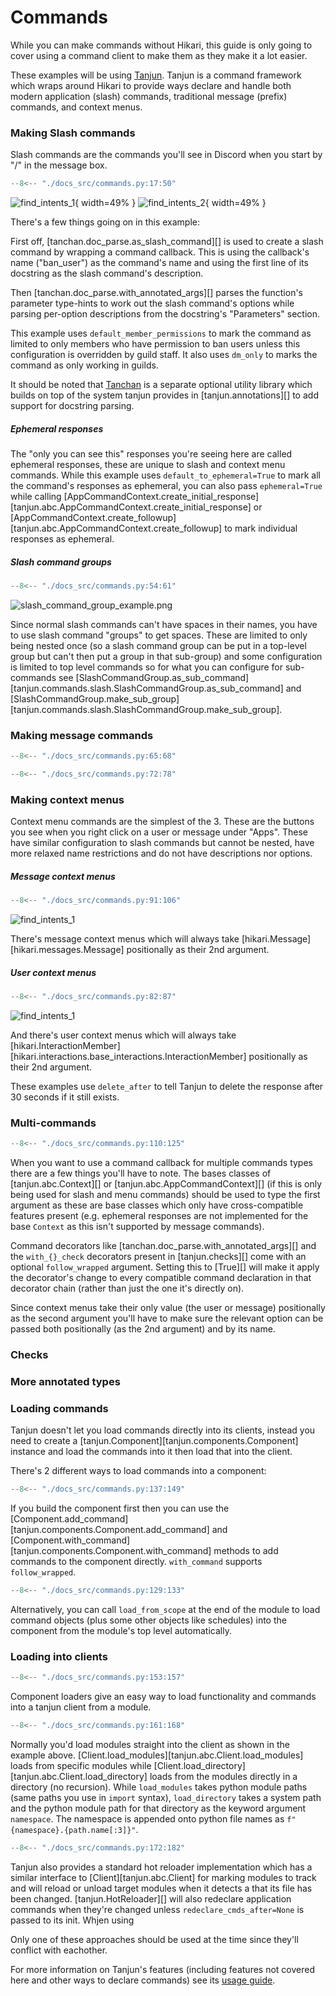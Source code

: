 # Commands

While you can make commands without Hikari, this guide is only going to cover
using a command client to make them as they make it a lot easier.

These examples will be using [Tanjun](https://github.com/FasterSpeeding/Tanjun).
Tanjun is a command framework which wraps around Hikari to provide ways declare
and handle both modern application (slash) commands, traditional message
(prefix) commands, and context menus.

### Making Slash commands

Slash commands are the commands you'll see in Discord when you start by "/" in
the message box.

```py
--8<-- "./docs_src/commands.py:17:50"
```

![find_intents_1](./images/slash_command_example_1.png){ width=49% }
![find_intents_2](./images/slash_command_example_2.png){ width=49% }

There's a few things going on in this example:

First off, [tanchan.doc_parse.as_slash_command][] is used to create a slash command
by wrapping a command callback. This is using the callback's name ("ban_user") as
the command's name and using the first line of its docstring as the slash
command's description.

Then [tanchan.doc_parse.with_annotated_args][] parses the function's parameter
type-hints to work out the slash command's options while parsing per-option
descriptions from the docstring's "Parameters" section.

This example uses `default_member_permissions` to mark the command as
limited to only members who have permission to ban users unless this
configuration is overridden by guild staff. It also uses `dm_only` to
marks the command as only working in guilds.

It should be noted that [Tanchan](https://github.com/FasterSpeeding/Tan-chan)
is a separate optional utility library which builds on top of the system tanjun
provides in [tanjun.annotations][] to add support for docstring parsing.

##### Ephemeral responses

The "only you can see this" responses you're seeing here are called
ephemeral responses, these are unique to slash and context menu commands.
While this example uses `default_to_ephemeral=True` to mark all the command's
responses as ephemeral, you can also pass `ephemeral=True` while calling
[AppCommandContext.create_initial_response][tanjun.abc.AppCommandContext.create_initial_response]
or [AppCommandContext.create_followup][tanjun.abc.AppCommandContext.create_followup]
to mark individual responses as ephemeral.

##### Slash command groups

```py
--8<-- "./docs_src/commands.py:54:61"
```

![slash_command_group_example.png](./images/slash_command_group_example.png)

Since normal slash commands can't have spaces in their names, you have to use
slash command "groups" to get spaces. These are limited to only being nested
once (so a slash command group can be put in a top-level group but can't then
put a group in that sub-group) and some configuration is limited to top level
commands so for what you can configure for sub-commands see
[SlashCommandGroup.as_sub_command][tanjun.commands.slash.SlashCommandGroup.as_sub_command] and
[SlashCommandGroup.make_sub_group][tanjun.commands.slash.SlashCommandGroup.make_sub_group].

### Making message commands

```py
--8<-- "./docs_src/commands.py:65:68"
```



```py
--8<-- "./docs_src/commands.py:72:78"
```

### Making context menus

Context menu commands are the simplest of the 3. These are the buttons you see
when you right click on a user or message under "Apps". These have similar
configuration to slash commands but cannot be nested, have more relaxed name
restrictions and do not have descriptions nor options.

##### Message context menus

```py
--8<-- "./docs_src/commands.py:91:106"
```

![find_intents_1](./images/message_menu_example.png)

There's message context menus which will always take
[hikari.Message][hikari.messages.Message] positionally as their 2nd argument.


##### User context menus

```py
--8<-- "./docs_src/commands.py:82:87"
```

![find_intents_1](./images/user_menu_example.png)

And there's user context menus which will always take
[hikari.InteractionMember][hikari.interactions.base_interactions.InteractionMember]
positionally as their 2nd argument.

These examples use `delete_after` to tell Tanjun to delete the response after 30
seconds if it still exists.

### Multi-commands

```py
--8<-- "./docs_src/commands.py:110:125"
```

When you want to use a command callback for multiple commands types there are a few
things you'll have to note. The bases classes of [tanjun.abc.Context][] or
[tanjun.abc.AppCommandContext][] (if this is only being used for slash and menu
commands) should be used to type the first argument as these are base classes
which only have cross-compatible features present (e.g. ephemeral responses
are not implemented for the base `Context` as this isn't supported by message
commands).

Command decorators like [tanchan.doc_parse.with_annotated_args][] and the
`with_{}_check` decorators present in [tanjun.checks][] come with an optional
`follow_wrapped` argument. Setting this to [True][] will make it apply the
decorator's change to every compatible command declaration in that decorator
chain (rather than just the one it's directly on).

Since context menus take their only value (the user or message) positionally as
the second argument you'll have to make sure the relevant option can be passed
both positionally (as the 2nd argument) and by its name.

### Checks

### More annotated types

### Loading commands

Tanjun doesn't let you load commands directly into its clients, instead you
need to create a [tanjun.Component][tanjun.components.Component] instance and
load the commands into it then load that into the client.

There's 2 different ways to load commands into a component:


```py
--8<-- "./docs_src/commands.py:137:149"
```

If you build the component first then you can use the
[Component.add_command][tanjun.components.Component.add_command] and
[Component.with_command][tanjun.components.Component.with_command] methods
to add commands to the component directly. `with_command` supports
`follow_wrapped`.

```py
--8<-- "./docs_src/commands.py:129:133"
```

Alternatively, you can call `load_from_scope` at the end of the module to
load command objects (plus some other objects like schedules) into the
component from the module's top level automatically.

### Loading into clients

```py
--8<-- "./docs_src/commands.py:153:157"
```

Component loaders give an easy way to load functionality and commands into a
tanjun client from a module.

```py
--8<-- "./docs_src/commands.py:161:168"
```

Normally you'd load modules straight into the client as shown in the example above.
[Client.load_modules][tanjun.abc.Client.load_modules] loads from specific modules
while [Client.load_directory][tanjun.abc.Client.load_directory] loads from the
modules directly in a directory (no recursion). While `load_modules` takes python
module paths (same paths you use in `import` syntax), `load_directory` takes a
system path and the python module path for that directory as the keyword argument
`namespace`. The namespace is appended onto python file names as
`f"{namespace}.{path.name[:3]}"`.

```py
--8<-- "./docs_src/commands.py:172:182"
```

Tanjun also provides a standard hot reloader implementation which has a similar
interface to [Client][tanjun.abc.Client] for marking modules to track and will
reload or unload target modules when it detects a that its file has been changed.
[tanjun.HotReloader][] will also redeclare application commands when they're
changed unless `redeclare_cmds_after=None` is passed to its init. Whjen using 

Only one of these approaches should be used at the time since they'll conflict
with eachother.

For more information on Tanjun's features (including features not covered here and
other ways to declare commands) see its [usage guide](https://tanjun.cursed.solutions/usage/).
